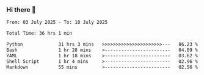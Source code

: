 ### Hi there 👋

<!--
**ututono/ututono** is a ✨ _special_ ✨ repository because its `README.md` (this file) appears on your GitHub profile.

Here are some ideas to get you started:

- 🔭 I’m currently working on ...
- 🌱 I’m currently learning ...
- 👯 I’m looking to collaborate on ...
- 🤔 I’m looking for help with ...
- 💬 Ask me about ...
- 📫 How to reach me: ...
- 😄 Pronouns: ...
- ⚡ Fun fact: ...
-->



<!--START_SECTION:waka-->

```txt
From: 03 July 2025 - To: 10 July 2025

Total Time: 36 hrs 1 min

Python             31 hrs 3 mins   >>>>>>>>>>>>>>>>>>>>>>---   86.23 %
Bash               1 hr 28 mins    >------------------------   04.09 %
YAML               1 hr 18 mins    >------------------------   03.62 %
Shell Script       1 hr 4 mins     >------------------------   02.96 %
Markdown           55 mins         >------------------------   02.56 %
```

<!--END_SECTION:waka-->
